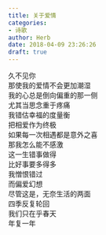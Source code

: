 ```yaml
---  
title: 关于爱情  
categories:  
- 诗歌  
author: Herb  
date: 2018-04-09 23:26:26  
draft: true
---  
```

久不见你  
那使我的爱情不会更加潮湿  
我的心总是倒向偏重的那一侧  
尤其当思念重于疼痛    
我错估幸福的度量衡  
把相爱作为终极  
如果每一次相遇都是意外之喜  
那我怎么能不感激    
这一生错事做得  
比好事要多得多  
我憎恨错过  
而偏爱幻想  
尽管这是，无奈生活的两面    
四季反复轮回  
我们只在乎春天  
年复一年